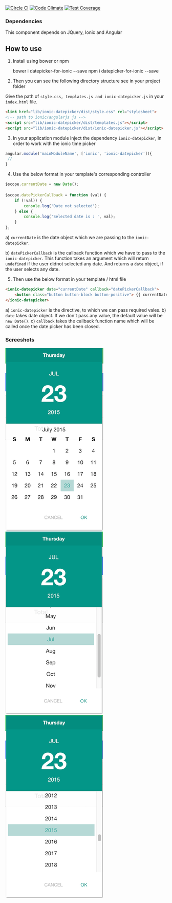 [![Circle CI](https://circleci.com/gh/celsomarques/ionic-datepicker.svg?style=svg)](https://circleci.com/gh/celsomarques/ionic-datepicker) [![Code Climate](https://codeclimate.com/repos/55ac421de30ba0474a022a68/badges/31f8dd1b49439c4d2261/gpa.svg)](https://codeclimate.com/repos/55ac421de30ba0474a022a68/feed) [![Test Coverage](https://codeclimate.com/repos/55ac421de30ba0474a022a68/badges/31f8dd1b49439c4d2261/coverage.svg)](https://codeclimate.com/repos/55ac421de30ba0474a022a68/coverage)

### Dependencies ###

This component depends on JQuery, Ionic and Angular

## How to use ###

1) Install using bower or npm

    bower i datepicker-for-ionic --save
    npm i datepicker-for-ionic --save

2) Then you can see the following directory structure see in your project folder

Give the path of  `style.css, templates.js and ionic-datepicker.js` in your `index.html` file.

````html
<link href="lib/ionic-datepicker/dist/style.css" rel="stylesheet"> 
<!-- path to ionic/angularjs js -->
<script src="lib/ionic-datepicker/dist/templates.js"></script>
<script src="lib/ionic-datepicker/dist/ionic-datepicker.js"></script>
````    
    
3) In your application module inject the dependency `ionic-datepicker`, in order to work with the ionic time picker
````javascript
angular.module('mainModuleName', ['ionic', 'ionic-datepicker']){
 //
}
````

4) Use the below format in your template's corresponding controller

````javascript
$scope.currentDate = new Date();

$scope.datePickerCallback = function (val) {
	if (!val)) {	
		console.log('Date not selected');
	} else {
		console.log('Selected date is : ', val);
	}
};
````

a) `currentDate` is the date object which we are passing to the `ionic-datepicker`.

b) `datePickerCallback` is the callback function which we have to pass to the `ionic-datepicker`. This function takes an argument which will return `undefined` if the user didnot selected any date. And returns a `date` object, if the user selects any date.


5) Then use the below format in your template / html file

````html
<ionic-datepicker date="currentDate" callback="datePickerCallback">
    <button class="button button-block button-positive"> {{ currentDate | date:'MMMM/dd/yyyy' }} </button>
</ionic-datepicker>
````


a) `ionic-datepicker` is the directive, to which we can pass required vales.
b) `date` takes date object. If we don't pass any value, the default value will be `new Date()`.
c) `callback` takes the callback function name which will be called once the date picker has been closed.


### Screeshots ###

![alt text](https://raw.githubusercontent.com/celsomarques/celsomarques.github.io/master/ionic-datepicker/screenshots/date.png "Date selection")
![alt text](https://raw.githubusercontent.com/celsomarques/celsomarques.github.io/master/ionic-datepicker/screenshots/month.png "Month selection")
![alt text](https://raw.githubusercontent.com/celsomarques/celsomarques.github.io/master/ionic-datepicker/screenshots/year.png "Year selection")

